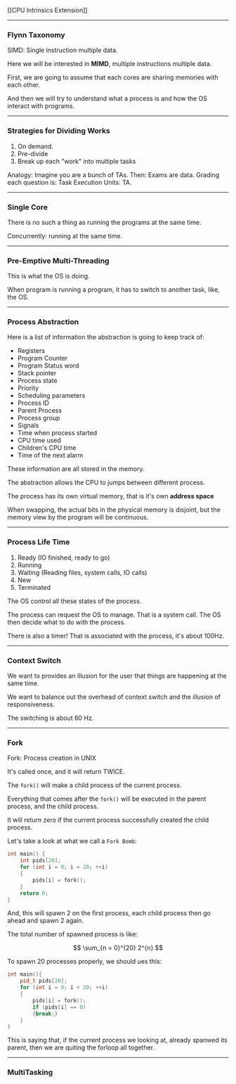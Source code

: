[[CPU Intrinsics Extension]]


---
### **Flynn Taxonomy**

SIMD: Single instruction multiple data. 

Here we will be interested in **MIMD**, multiple instructions multiple data. 

First, we are going to assume that each cores are sharing memories with each other. 

And then we will try to understand what a process is and how the OS interact with programs.

---
### **Strategies for Dividing Works**
1. On demand. 
2. Pre-divide
3. Break up each "work" into multiple tasks

Analogy:
Imagine you are a bunch of TAs. 
Then: Exams are data. 
Grading each question is: Task
Execution Units: TA. 

---
### **Single Core**

There is no such a thing as running the programs at the same time. 

Concurrently: running at the same time. 

---
### Pre-Emptive Multi-Threading

This is  what the OS is doing. 

When program is running a program, it has to switch to another task, like, the OS. 

---
### **Process Abstraction**
Here is a list of information the abstraction is going to keep track of: 
* Registers 
* Program Counter
* Program Status word
* Stack pointer
* Process state
* Priority 
* Scheduling parameters 
* Process ID 
* Parent Process
* Process group 
* Signals
*  Time when process started 
*  CPU time used 
*  Children's CPU time
*  Time of the next alarm

These information are all stored in the memory. 

The abstraction allows the CPU to jumps between different process. 

The process has its own virtual memory, that is it's own **address space**

When swapping, the actual bits in the physical memory is disjoint, but the memory view by the program will be continuous. 

---
### **Process Life Time**

1. Ready (IO finished, ready to go)
2. Running
3. Waiting (Reading files, system calls, IO calls)
4. New
5. Terminated

The OS control all these states of the process. 

The process can request the OS to manage. That is a system call. The OS then decide what to do with the process. 

There is also a timer! That is associated with the process, it's about 100Hz. 

---
### **Context Switch**

We want to provides an illusion for the user that things are happening at the same time. 

We want to balance out the overhead of context switch and the illusion of responsiveness. 

The switching is about 60 Hz. 

---
### **Fork**

Fork: Process creation in UNIX

It's called once, and it will return TWICE. 

The `fork()` will make a child process of the current process. 

Everything that comes after the `fork()` will be executed in the parent process, and the child process. 

It will return zero if the current process successfully created the child process. 

Let's take a look at what we call a `Fork Bomb`: 

```cpp
int main() {
    int pids[20]; 
    for (int i = 0; i < 20; ++i)
    {
        pids[i] = fork();
    }
    return 0;
}
```

And, this will spawn 2 on the first process, each child process then go ahead and spawn 2 again. 

The total number of spawned process is like: 

$$
\sum_{n = 0}^{20}
    2^{n}
$$

To spawn 20 processes properly, we should ues this: 

```cpp
int main(){
    pid_t pids[20]; 
    for (int i = 0; i < 20; ++i)
    { 
        pids[i] = fork();
        if (pids[i] == 0) 
        {break;}
    }
}
```

This is saying that, if the current process we looking at, already spanwed its parent, then we are quiting the forloop all together. 

---
### **MultiTasking**










